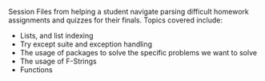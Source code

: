 Session Files from helping a student navigate parsing difficult homework assignments and quizzes for their finals. 
Topics covered include:
- Lists, and list indexing
- Try except suite and exception handling
- The usage of packages to solve the specific problems we want to solve
- The usage of F-Strings
- Functions
